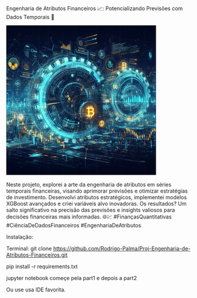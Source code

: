 Engenharia de Atributos Financeiros 📈: Potencializando Previsões com Dados Temporais 🚀

![Logo](engenharia-de-atributos.jpg)

Neste projeto, explorei a arte da engenharia de atributos em séries temporais financeiras, visando aprimorar previsões e otimizar estratégias de investimento.
Desenvolvi atributos estratégicos, implementei modelos XGBoost avançados e criei variáveis alvo inovadoras.
Os resultados? Um salto significativo na precisão das previsões e insights valiosos para decisões financeiras mais informadas.
🌐💹 #FinançasQuantitativas #CiênciaDeDadosFinanceiros #EngenhariaDeAtributos

Instalação:

Terminal:
git clone https://github.com/Rodrigo-Palma/Proj-Engenharia-de-Atributos-Financeiros.git

pip install -r requirements.txt

jupyter notebook
começe pela part1 e depois a part2

Ou use usa IDE favorita.


